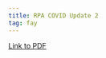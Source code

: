```yaml
---
title: RPA COVID Update 2
tag: fay
---
```


[Link to PDF](https://drive.google.com/open?id=1dLGfoQjqmfVbI3hePvtrqr4vqOUWmPVj)
